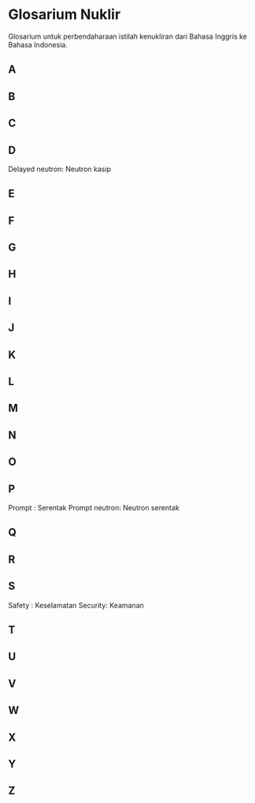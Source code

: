 # Glosarium Nuklir
Glosarium untuk perbendaharaan istilah kenukliran dari Bahasa Inggris ke Bahasa Indonesia.

## A

## B

## C

## D
Delayed neutron: Neutron kasip

## E

## F

## G

## H

## I

## J

## K

## L

## M

## N

## O

## P
Prompt : Serentak
Prompt neutron: Neutron serentak

## Q

## R

## S
Safety : Keselamatan
Security: Keamanan

## T

## U

## V

## W

## X

## Y

## Z

